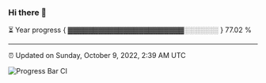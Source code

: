### Hi there 👋

⏳ Year progress { ▓▓▓▓▓▓▓▓▓▓▓▓▓▓▓▓▓▓▓▓▓▓▓░░░░░░░ } 77.02 %

---

⏰ Updated on Sunday, October 9, 2022, 2:39 AM UTC

![Progress Bar CI](https://github.com/arthurbuhl/arthurbuhl/workflows/Progress%20Bar%20CI/badge.svg)
